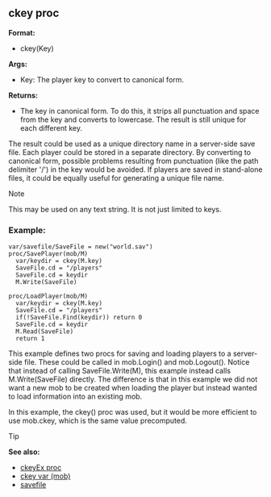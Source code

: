 ## ckey proc

**Format:**
+   ckey(Key)

**Args:**
+   Key: The player key to convert to canonical form.

**Returns:**
+   The key in canonical form. To do this, it strips all punctuation and
    space from the key and converts to lowercase. The result is still
    unique for each different key.

The result could be used as a unique directory name in a
server-side save file. Each player could be stored in a separate
directory. By converting to canonical form, possible problems resulting
from punctuation (like the path delimiter \'/\') in the key would be
avoided. If players are saved in stand-alone files, it could be equally
useful for generating a unique file name. 

> [!NOTE]
> This may be used on any text string. It is not just limited to keys.

### Example:

```dm
var/savefile/SaveFile = new("world.sav")
proc/SavePlayer(mob/M)
  var/keydir = ckey(M.key)
  SaveFile.cd = "/players"
  SaveFile.cd = keydir
  M.Write(SaveFile)

proc/LoadPlayer(mob/M)
  var/keydir = ckey(M.key)
  SaveFile.cd = "/players"
  if(!SaveFile.Find(keydir)) return 0
  SaveFile.cd = keydir
  M.Read(SaveFile)
  return 1
```

This example defines two
procs for saving and loading players to a server-side file. These could
be called in mob.Login() and mob.Logout(). Notice that instead of
calling SaveFile.Write(M), this example instead calls M.Write(SaveFile)
directly. The difference is that in this example we did not want a new
mob to be created when loading the player but instead wanted to load
information into an existing mob. 

In this example, the ckey()
proc was used, but it would be more efficient to use mob.ckey, which is
the same value precomputed.

> [!TIP] 
> **See also:**
> +   [ckeyEx proc](/ref/proc/ckeyEx.md) 
> +   [ckey var (mob)](/ref/mob/var/ckey.md) 
> +   [savefile](/ref/savefile.md) 